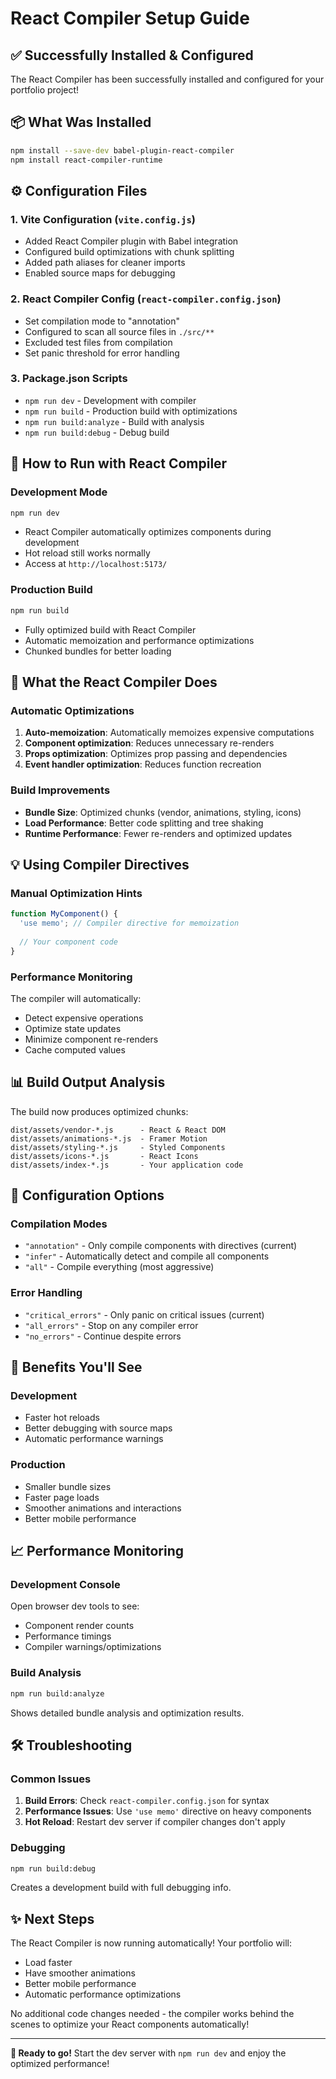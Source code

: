 # React Compiler Setup Guide

## ✅ **Successfully Installed & Configured**

The React Compiler has been successfully installed and configured for your portfolio project!

## 📦 **What Was Installed**

```bash
npm install --save-dev babel-plugin-react-compiler
npm install react-compiler-runtime
```

## ⚙️ **Configuration Files**

### 1. **Vite Configuration** (`vite.config.js`)
- Added React Compiler plugin with Babel integration
- Configured build optimizations with chunk splitting
- Added path aliases for cleaner imports
- Enabled source maps for debugging

### 2. **React Compiler Config** (`react-compiler.config.json`)
- Set compilation mode to "annotation" 
- Configured to scan all source files in `./src/**`
- Excluded test files from compilation
- Set panic threshold for error handling

### 3. **Package.json Scripts**
- `npm run dev` - Development with compiler
- `npm run build` - Production build with optimizations
- `npm run build:analyze` - Build with analysis
- `npm run build:debug` - Debug build

## 🚀 **How to Run with React Compiler**

### **Development Mode**
```bash
npm run dev
```
- React Compiler automatically optimizes components during development
- Hot reload still works normally
- Access at `http://localhost:5173/`

### **Production Build**
```bash
npm run build
```
- Fully optimized build with React Compiler
- Automatic memoization and performance optimizations
- Chunked bundles for better loading

## 🎯 **What the React Compiler Does**

### **Automatic Optimizations**
1. **Auto-memoization**: Automatically memoizes expensive computations
2. **Component optimization**: Reduces unnecessary re-renders
3. **Props optimization**: Optimizes prop passing and dependencies
4. **Event handler optimization**: Reduces function recreation

### **Build Improvements**
- **Bundle Size**: Optimized chunks (vendor, animations, styling, icons)
- **Load Performance**: Better code splitting and tree shaking
- **Runtime Performance**: Fewer re-renders and optimized updates

## 💡 **Using Compiler Directives**

### **Manual Optimization Hints**
```javascript
function MyComponent() {
  'use memo'; // Compiler directive for memoization
  
  // Your component code
}
```

### **Performance Monitoring**
The compiler will automatically:
- Detect expensive operations
- Optimize state updates
- Minimize component re-renders
- Cache computed values

## 📊 **Build Output Analysis**

The build now produces optimized chunks:
```
dist/assets/vendor-*.js      - React & React DOM
dist/assets/animations-*.js  - Framer Motion
dist/assets/styling-*.js     - Styled Components  
dist/assets/icons-*.js       - React Icons
dist/assets/index-*.js       - Your application code
```

## 🔧 **Configuration Options**

### **Compilation Modes**
- `"annotation"` - Only compile components with directives (current)
- `"infer"` - Automatically detect and compile all components
- `"all"` - Compile everything (most aggressive)

### **Error Handling**
- `"critical_errors"` - Only panic on critical issues (current)
- `"all_errors"` - Stop on any compiler error
- `"no_errors"` - Continue despite errors

## 🎉 **Benefits You'll See**

### **Development**
- Faster hot reloads
- Better debugging with source maps
- Automatic performance warnings

### **Production**
- Smaller bundle sizes
- Faster page loads
- Smoother animations and interactions
- Better mobile performance

## 📈 **Performance Monitoring**

### **Development Console**
Open browser dev tools to see:
- Component render counts
- Performance timings
- Compiler warnings/optimizations

### **Build Analysis**
```bash
npm run build:analyze
```
Shows detailed bundle analysis and optimization results.

## 🛠️ **Troubleshooting**

### **Common Issues**
1. **Build Errors**: Check `react-compiler.config.json` for syntax
2. **Performance Issues**: Use `'use memo'` directive on heavy components
3. **Hot Reload**: Restart dev server if compiler changes don't apply

### **Debugging**
```bash
npm run build:debug
```
Creates a development build with full debugging info.

## ✨ **Next Steps**

The React Compiler is now running automatically! Your portfolio will:
- Load faster
- Have smoother animations
- Better mobile performance
- Automatic performance optimizations

No additional code changes needed - the compiler works behind the scenes to optimize your React components automatically!

---

**🎯 Ready to go!** Start the dev server with `npm run dev` and enjoy the optimized performance!
